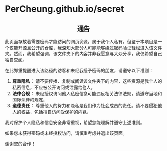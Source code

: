 # PerCheung.github.io/secret

<div style="text-align: center;">
  <h2>通告</h2>
</div>

此页面存放着需要密码才能访问的网页资源，属于我个人私有。但鉴于本项目是一个仅能开源且公开的仓库，我深知大部分人可能能够绕过密码验证轻松进入该文件夹。然而，我希望强调，该文件夹下的内容并非我愿意与大众分享，我仅希望自己独自查阅。

在此郑重提醒进入该路径的访客和未经我授予密码的朋友，请遵守以下准则：

1. **尊重隐私：** 请不要传播、复制或阅读该文件夹下的内容，这些资源是我个人的私密信息，不应被公开访问或泄露给他人。
2. **法律合规：** 未经授权访问他人私密信息可能违反相关法律法规，请遵守当地和国际法律的规定。
3. **道德责任：** 尊重他人的努力和隐私是我们作为社会成员的责任。请不要侵犯他人的权益，包括擅自访问受保护的内容。

我对保护个人隐私和信息安全非常重视，希望您能理解并遵守上述准则。

如果您未获得密码或未经授权访问，请慎重考虑并退出该页面。

谢谢您的合作！
